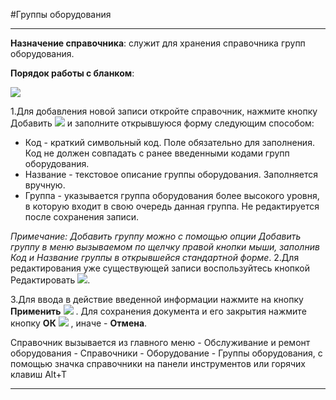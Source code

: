 ﻿#Группы оборудования

----------
**Назначение справочника**: служит для хранения справочника групп оборудования.

**Порядок работы с бланком**:

![](Topic:Repair.Repair.Addfiles.Screenshot_10816.jpg)

1.Для добавления новой записи откройте справочник, нажмите кнопку Добавить   ![](Topic:Repair.Repair.Addfiles.Btn_Add.png) и заполните открывшуюся форму следующим способом:

- Код - краткий символьный код. Поле обязательно для заполнения. Код не должен совпадать с ранее введенными кодами групп оборудования.
- Название - текстовое описание группы оборудования. Заполняется вручную.
- Группа - указывается группа оборудования более высокого уровня, в которую входит в свою очередь данная группа. Не редактируется после сохранения записи.

*Примечание: Добавить группу можно с помощью опции Добавить группу в меню вызываемом по щелчку правой кнопки мыши, заполнив Код и Название группы в открывшейся стандартной форме*.
2.Для редактирования уже существующей записи воспользуйтесь кнопкой Редактировать  ![](Topic:Repair.Repair.Addfiles.Btn_Edit.png).

3.Для ввода в действие введенной информации нажмите на кнопку **Применить** ![](Topic:Repair.Repair.Addfiles.Btn_OK.png) .
Для сохранения документа и его закрытия нажмите кнопку **ОК**
![](Topic:Repair.Repair.Addfiles.Btn_Post.png) , иначе  -  **Отмена**.

Справочник вызывается из главного меню - Обслуживание и ремонт оборудования - Справочники - Оборудование - Группы оборудования, с помощью значка справочники на панели инструментов или горячих клавиш  Alt+T 


----------